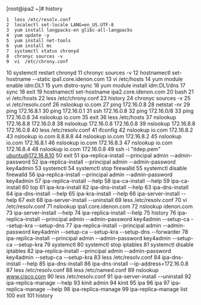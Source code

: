[root@ipa2 ~]# history 

    1  less /etc/resolv.conf 
    2  localectl set-locale LANG=en_US.UTF-8
    3  yum install langpacks-en glibc-all-langpacks
    4  yum update -y
    5  yum install net-tools
    6  yum install mc
    7  systemctl status chronyd
    8  chronyc sources -v
    9  vi  /etc/chrony.conf
   10  systemctl restart chronyd
   11  chronyc sources -v
   12  hostnamectl set-hostname  --static  ipa1.core.idenon.com
   13  vi /etc/hosts 
   14  yum module enable idm:DL1
   15  yum distro-sync
   16  yum module install idm:DL1/dns
   17  sync
   18  exit
   19  hostnamectl set-hostname ipa2.core.idenon.com
   20  bash
   21  vi /etc/hosts
   22  less /etc/chrony.conf 
   23  history 
   24  chronyc sources -v
   25  vi /etc/resolv.conf 
   26  nslookup io.com 
   27  ping 172.16.0.8
   28  netstat -nr
   29  ping 172.16.8.1
   30  ping 172.16.0.1
   31  ssh  172.16.0.8
   32  ping 172.16.0/8
   33  ping 172.16.0.8
   34  nslookup io.com 
   35  exit
   36  less /etc/hosts 
   37  nslookup 172.16.8.8 172.16.0.8
   38  nslookup 172.16.0.8 172.16.0.8
   39  nslookup 172.16.8.8 172.16.0.8
   40  less /etc/resolv.conf 
   41  ifconfig 
   42  nslookup io.com 172.16.8.2
   43  nslookup io.com 8.8.8.8
   44  nslookup io.com 172.16.8.2
   45  nslookup io.com 172.16.8.1
   46  nslookup io.com 172.16.8.3
   47  nslookup io.com 172.16.8.4
   48  nslookup io.com 172.16.0.8
   49  ssh -i "itdep.pem" ubuntu@172.16.8.10
   50  exit
   51  ipa-replica-install --principal admin --admin-password
   52  ipa-replica-install --principal admin --admin-password key4admin
   53  systemctl 
   54  systemctl stop firewalld
   55  systemctl disable firewalld
   56  ipa-replica-install --principal admin --admin-password key4admin
   57  ipa-replica-install --help
   58  ipa-ca-install --help
   59  ipa-ca-install
   60  top
   61  ipa-kra-install 
   62  ipa-dns-install --help
   63  ipa-dns-install 
   64  ipa-dns-install --help
   65  ipa-kra-install --help
   66  ipa-server-install --help
   67  exit
   68  ipa-server-install --uninstall 
   69  less /etc/resolv.conf 
   70  vi  /etc/resolv.conf 
   71  nslookup ipa1.core.idenon.com
   72  nslookup idenon.com
   73  ipa-server-install --help
   74  ipa-replica-install --help
   75  history 
   76  ipa-replica-install --principal admin --admin-password key4admin --setup-ca --setup-kra --setup-dns 
   77  ipa-replica-install --principal admin --admin-password key4admin --setup-ca --setup-kra --setup-dns  --forwarder
   78  ipa-replica-install --principal admin --admin-password key4admin --setup-ca --setup-kra 
   79  systemctl 
   80  systemctl stop iptables
   81  systemctl disable  iptables
   82  ipa-replica-install --principal admin --admin-password key4admin --setup-ca --setup-kra 
   83  less /etc/resolv.conf 
   84  ipa-dns-install --help
   85  ipa-dns-install 
   86  ipa-dns-install --ip-address=172.16.0.8
   87  less /etc/resolv.conf 
   88  less /etc/named.conf
   89  nslookup www.cisco.com 
   90  less /etc/resolv.conf 
   91  ipa-server-install --uninstall
   92  ipa-replica-manage --help
   93  kinit admin
   94  kinit 
   95  ipa
   96  ipa 
   97  ipa-replica-manage --help
   98  ipa-replica-manage
   99  ipa-replica-manage list
  100  exit
  101  history 





